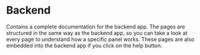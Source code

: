 
# Backend

Contains a complete documentation for the backend app. The pages are structured in the same way as the backend app, so
you can take a look at every page to understand how a specific panel works. These pages are also embedded into the
backend app if you click on the help button.
